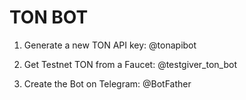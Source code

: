 # TON BOT

1. Generate a new TON API key: @tonapibot

2. Get Testnet TON from a Faucet: @testgiver_ton_bot

3. Create the Bot on Telegram: @BotFather
